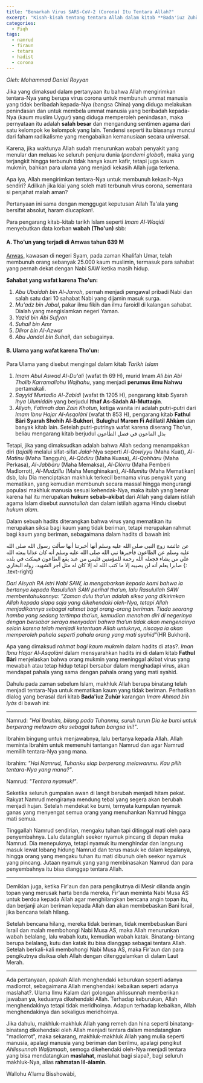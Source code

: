 ```yaml
---
title: "Benarkah Virus SARS-CoV-2 (Corona) Itu Tentara Allah?"
excerpt: "Kisah-kisah tentang tentara Allah dalam kitab **Bada'iuz Zuhùr** karangan _Imam Ahmad bin Iyàs_"
categories:
  - Fiqh 
tags:
  - namrud
  - firaun
  - tetara 
  - hadist 
  - corona
---
```


*Oleh: Mohammad Danial Royyan*

Jika yang dimaksud dalam pertanyaan itu bahwa Allah mengirimkan tentara-Nya yang berupa virus corona untuk membunuh ummat manusia yang tidak beribadah kepada-Nya (bangsa China) yang diduga melakukan penindasan dan untuk membela ummat manusia yang beribadah kepada-Nya (kaum muslim Uygur) yang diduga memperoleh penindasan, maka pernyataan itu adalah **salah besar** dan mengandung sentimen agama dari satu kelompok ke kelompok yang lain. Tendensi seperti itu biasanya muncul dari faham radikalisme yang mengabaikan kemanusiaan secara universal.

Karena, jika waktunya Allah sudah menurunkan wabah penyakit yang menular dan meluas ke seluruh penjuru dunia (_pandemi global_), maka yang terjangkit hingga terbunuh tidak hanya kaum kafir, tetapi juga kaum mukmin, bahkan para ulama yang menjadi kekasih Allah juga terkena.

Apa iya, Allah mengirimkan tentara-Nya untuk membunuh kekasih-Nya sendiri? Adilkah jika kiai yang soleh mati terbunuh virus corona, sementara si penjahat malah aman?

Pertanyaan ini sama dengan menggugat keputusan Allah Ta'ala yang bersifat absolut, haram diucapkan!.

Para pengarang kitab-kitab tarikh Islam seperti _Imam Al-Waqidi_ menyebutkan data korban **wabah (Tho'un)** sbb:

#### A. Tho'un yang terjadi di Amwas tahun 639 M

<a href="https://en.wikipedia.org/wiki/Imwas" target="_blank">Anwas,</a> kawasan di negeri Syam, pada zaman Khalifah Umar, telah membunuh orang sebanyak 25.000 kaum muslimin, termasuk para sahabat yang pernah dekat dengan Nabi SAW ketika masih hidup.

**Sahabat yang wafat karena Tho'un:**

1. *Abu Ubaidah bin Al-Jarroh*, pernah menjadi pengawal pribadi Nabi dan salah satu dari 10 sahabat Nabi yang dijamin masuk surga.
2. *Mu'adz bin Jabal*, pakar ilmu fikih dan ilmu faroidl di kalangan sahabat. Dialah yang mengislamkan negeri Yaman.
3. *Yazid bin Abi Sufyan*
4. *Suhail bin Amr*
5. *Dliror bin Al-Azwar*
6. *Abu Jandal bin Suhail*, dan sebagainya.

#### B. Ulama yang wafat karena Tho'un:

Para Ulama yang disebut mengingal dalam kitab _Tarikh Islam_

1. _Imam Abul Aswad Al-Du'ali_ (wafat th 69 H), murid Imam _Ali bin Abi Tholib Karramallohu Wajhahu_, yang menjadi **perumus ilmu Nahwu** pertamakali.
2. _Sayyid Murtadlo Al-Zabidi_ (wafat th 1205 H), pengarang kitab Syarah _Ihya Ulumiddin_ yang berjudul **Ithaf As-Sàdah Al-Muttaqin**.
3. _Àliyah, Fatimah dan Zain Khotun_, ketiga wanita ini adalah putri-putri dari _Imam Ibnu Hajar Al-Asqolàni_ (wafat th 853 H), pengarang kitab **Fathul Bàri Syarah Shohih Al-Bukhori**, **Bulughul Marom Fi Adillatil Ahkàm** dan banyak kitab lain. Setelah putri-putrinya wafat karena diserang Tho'un, beliau mengarang kitab berjudul بذل الماعون في فضل الطاعون

Tetapi, jika yang dimaksudkan adalah bahwa Allah sedang menampakkan diri (_tajalli_) melalui sifat-sifat _Jalal_-Nya seperti _Al-Qowiyyu_ (Maha Kuat), _Al-Matìnu_ (Maha Tangguh), _Al-Qòdiru_ (Maha Kuasa), _Al-Qohhàru_ (Maha Perkasa), _Al-Jabbàru_ (Maha Memaksa), _Al-Dlòrru_ (Maha Pemberi Madlorrot), _Al-Mudzillu_ (Maha Menghinakan), _Al-Mumìtu_ (Maha Mematikan) dsb, lalu Dia menciptakan makhluk terkecil bernama virus penyakit yang mematikan, yang kemudian membunuh secara massal hingga mengurangi populasi makhluk manusia sesuai kehendak-Nya, maka itulah yang benar karena hal itu merupakan **hukum sebab-akibat** dari Allah yang dalam istilah agama Islam disebut _sunnatulloh_ dan dalam istilah agama Hindu disebut _hukum alam_.

Dalam sebuah hadits diterangkan bahwa virus yang mematikan itu merupakan siksa bagi kaum yang tidak beriman, tetapi merupakan rahmat bagi kaum yang beriman, sebagaimana dalam hadits di bawah ini:

عن عائشة زوج النبي صلى الله عليه وسلم أنها أخبرتنا أنها سألت رسول الله صلى الله عليه وسلم عن الطاعون فأخبرها نبي الله صلى الله عليه وسلم أنه كان عذابا يبعثه الله على من يشاء فجعله الله رحمة للمؤمنين فليس من عبد يقع الطاعون فيمكث في بلده صابرا يعلم أنه لن يصيبه إلا ما كتب الله له إلا كان له مثل أجر الشهيد، رواه البخاري
{: .text-right}

 _Dari Aisyah RA istri Nabi SAW, ia mengabarkan kepada kami bahwa ia bertanya kepada Rasulullah SAW perihal tha‘un, lalu Rasulullah SAW memberitahukannya: "Zaman dulu tha’un adalah siksa yang dikirimkan Allah kepada siapa saja yang dikehendaki oleh-Nya, tetapi Allah menjadikannya sebagai rahmat bagi orang-orang beriman. Tiada seorang hamba yang sedang tertimpa tha’un, kemudian menahan diri di negerinya dengan bersabar seraya menyadari bahwa tha’un tidak akan mengenainya selain karena telah menjadi ketentuan Allah untuknya, niscaya ia akan memperoleh pahala seperti pahala orang yang mati syahid"_(HR Bukhori).


Apa yang dimaksud _rahmat bagi kaum mukmin_ dalam hadits di atas?. _Iman Ibnu Hajar Al-Asqolàni_ dalam mensyarahkan hadits ini di dalam kitab **Fathul Bàrì** menjelaskan bahwa orang mukmin yang meninggal akibat virus yang mewabah atau tetap hidup tetapi bersabar dalam menghadapi virus, akan mendapat pahala yang sama dengan pahala orang yang mati syahid.

Dahulu pada zaman sebelum Islam, makhluk Allah berupa binatang telah menjadi tentara-Nya untuk mematikan kaum yang tidak beriman. Perhatikan dialog yang berasal dari kitab **Bada'iuz Zuhùr** karangan _Imam Ahmad bin Iyàs_ di bawah ini:

_______________

Namrud: _"Hai Ibrahim, bilang pada Tuhanmu, suruh turun Dia ke bumi untuk berperang melawan aku sebagai tuhan bangsa ini!"_.

Ibrahim bingung untuk menjawabnya, lalu bertanya kepada Allah. Allah meminta Ibrahim untuk memenuhi tantangan Namrud dan agar Namrud memilih tentara-Nya yang mana.

Ibrahim: _"Hai Namrud, Tuhanku siap berperang melawanmu. Kau pilih tentara-Nya yang mana?"_.

Namrud: _"Tentara nyamuk!"_.

Seketika seluruh gumpalan awan di langit berubah menjadi hitam pekat. Rakyat Namrud mengiranya mendung tebal yang segera akan berubah menjadi hujan. Setelah mendekat ke bumi, ternyata kumpulan nyamuk ganas yang menyengat semua orang yang menuhankan Namrud hingga mati semua.

Tinggallah Namrud sendirian, mengaku tuhan tapi ditinggal mati oleh para penyembahnya. Lalu datanglah seekor nyamuk pincang di depan muka Namrud. Dia menepuknya, tetapi nyamuk itu menghindar dan langsung masuk lewat lobang hidung Namrud dan terus masuk ke dalam kepalanya, hingga orang yang mengaku tuhan itu mati dibunuh oleh seekor nyamuk yang pincang. Jutaan nyamuk yang yang membinasakan Namrud dan para penyembahnya itu bisa dianggap tentara Allah.

_______________

Demikian juga, ketika Fir'aun dan para pengikutnya di Mesir dilanda angin topan yang merusak harta benda mereka, Fir'aun meminta Nabi Musa AS untuk berdoa kepada Allah agar menghilangkan bencana angin topan itu, dan berjanji akan beriman kepada Allah dan akan membebaskan Bani Israil, jika bencana telah hilang.

Setelah bencana hilang, mereka tidak beriman, tidak membebaskan Bani Israil dan malah membohongi Nabi Musa AS, maka Allah menurunkan wabah belalang, lalu wabah kutu, kemudian wabah katak. Binatang-bintang berupa belalang, kutu dan katak itu bisa dianggap sebagai tentara Allah. Setelah berkali-kali membohongi Nabi Musa AS, maka Fir'aun dan para pengikutnya disiksa oleh Allah dengan ditenggelamkan di dalam Laut Merah.

_______________

Ada pertanyaan, apakah Allah menghendaki keburukan seperti adanya madlorrot, sebagaimana Allah menghendaki kebaikan seperti adanya maslahat?. Ulama Ilmu Kalam dari golongan ahlissunnah memberikan jawaban **ya**, keduanya dikehendaki Allah. Terhadap keburukan, Allah menghendakinya tetapi tidak meridhoinya. Adapun terhadap kebaikan, Allah menghendakinya dan sekaligus meridhoinya.

Jika dahulu, makhluk-makhluk Allah yang remeh dan hina seperti binatang-binatang dikehendaki oleh Allah menjadi tentara dalam mendatangkan "madlorrot", maka sekarang, makhluk-makhluk Allah yang mulia seperti manusia, apalagi manusia yang beriman dan berilmu, apalagi pengikut _Ahlissunnah Waljamaah_, semoga dikehendaki oleh-Nya menjadi tentara yang bisa mendatangkan **maslahat**, maslahat bagi siapa?, bagi seluruh makhluk-Nya, alias **rahmatan lil-àlamìn**.

Wallohu A'lamu Bisshowàbi,